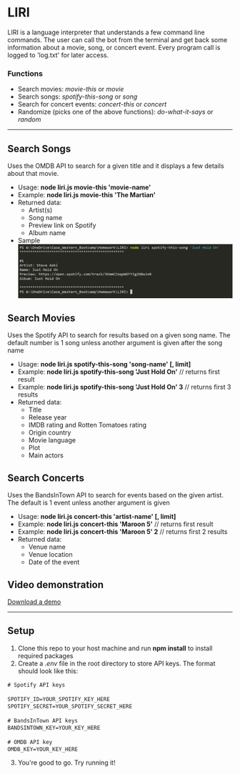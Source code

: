 # LIRI
LIRI is a language interpreter that understands a few command line commands.  The user can call the bot from the terminal and get back some information about a movie, song, or concert event.  Every program call is logged to 'log.txt' for later access.

### Functions
- Search movies: *movie-this* or *movie* 
- Search songs: *spotify-this-song* or *song*
- Search for concert events: *concert-this* or *concert*
- Randomize (picks one of the above functions): *do-what-it-says* or *random*

---
## Search Songs
Uses the OMDB API to search for a given title and it displays a few details about that movie.
- Usage: **node liri.js movie-this 'movie-name'**
- Example: **node liri.js movie-this 'The Martian'**
- Returned data:
    - Artist(s)
    - Song name
    - Preview link on Spotify
    - Album name
- Sample
![Search for a song](/assets/images/spotify-1.PNG)


## Search Movies
Uses the Spotify API to search for results based on a given song name.  The default number is 1 song unless another argument is given after the song name
- Usage: **node liri.js spotify-this-song 'song-name' [, limit]**
- Example: **node liri.js spotify-this-song 'Just Hold On'**    // returns first result
- Example: **node liri.js spotify-this-song 'Just Hold On' 3**  // returns first 3 results
- Returned data: 
    - Title
    - Release year
    - IMDB rating and Rotten Tomatoes rating
    - Origin country
    - Movie language
    - Plot
    - Main actors


## Search Concerts
Uses the BandsInTown API to search for events based on the given artist.  The default is 1 event unless another argument is given
- Usage: **node liri.js concert-this 'artist-name' [, limit]**
- Example: **node liri.js concert-this 'Maroon 5'**             // returns first result
- Example: **node liri.js concert-this 'Maroon 5' 2**             // returns first 2 results
- Returned data: 
    - Venue name
    - Venue location
    - Date of the event


## Video demonstration
[Download a demo](./assets/videos/demo.webm)



---
## Setup
1. Clone this repo to your host machine and run **npm install** to install required packages
2. Create a *.env* file in the root directory to store API keys.  The format should look like this:
```
# Spotify API keys

SPOTIFY_ID=YOUR_SPOTIFY_KEY_HERE
SPOTIFY_SECRET=YOUR_SPOTIFY_SECRET_HERE

# BandsInTown API keys
BANDSINTOWN_KEY=YOUR_KEY_HERE

# OMDB API key
OMDB_KEY=YOUR_KEY_HERE

```
3. You're good to go.  Try running it!